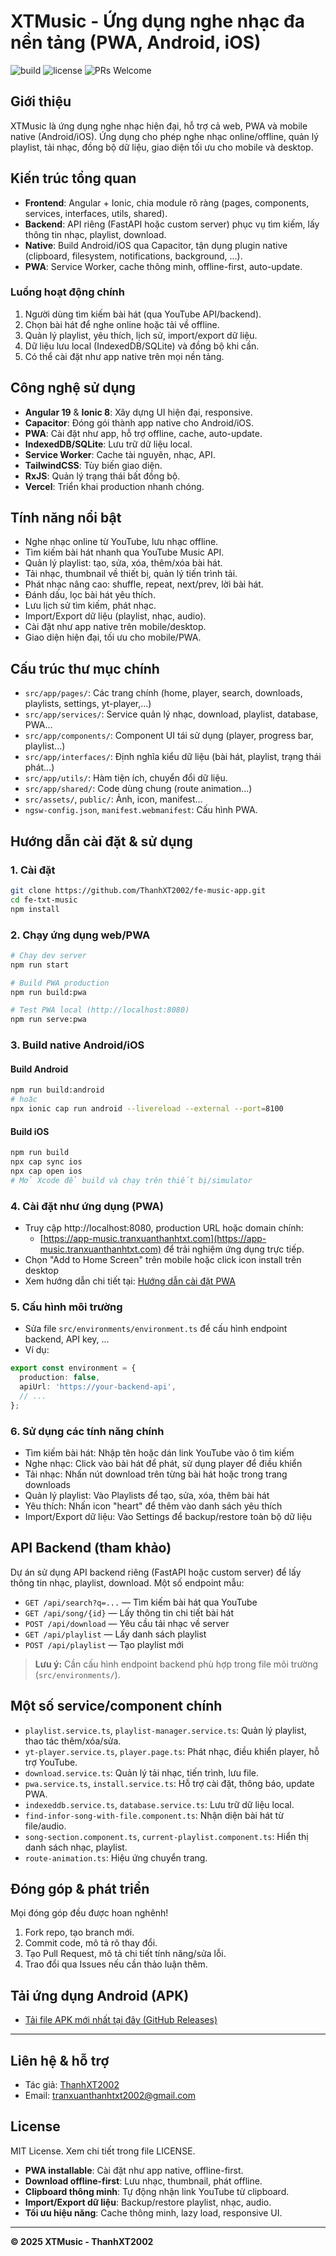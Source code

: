 

# XTMusic - Ứng dụng nghe nhạc đa nền tảng (PWA, Android, iOS)

![build](https://img.shields.io/badge/build-passing-brightgreen)
![license](https://img.shields.io/badge/license-MIT-blue)
![PRs Welcome](https://img.shields.io/badge/PRs-welcome-brightgreen)



## Giới thiệu


XTMusic là ứng dụng nghe nhạc hiện đại, hỗ trợ cả web, PWA và mobile native (Android/iOS). Ứng dụng cho phép nghe nhạc online/offline, quản lý playlist, tải nhạc, đồng bộ dữ liệu, giao diện tối ưu cho mobile và desktop.

## Kiến trúc tổng quan

- **Frontend**: Angular + Ionic, chia module rõ ràng (pages, components, services, interfaces, utils, shared).
- **Backend**: API riêng (FastAPI hoặc custom server) phục vụ tìm kiếm, lấy thông tin nhạc, playlist, download.
- **Native**: Build Android/iOS qua Capacitor, tận dụng plugin native (clipboard, filesystem, notifications, background, ...).
- **PWA**: Service Worker, cache thông minh, offline-first, auto-update.

### Luồng hoạt động chính

1. Người dùng tìm kiếm bài hát (qua YouTube API/backend).
2. Chọn bài hát để nghe online hoặc tải về offline.
3. Quản lý playlist, yêu thích, lịch sử, import/export dữ liệu.
4. Dữ liệu lưu local (IndexedDB/SQLite) và đồng bộ khi cần.
5. Có thể cài đặt như app native trên mọi nền tảng.


## Công nghệ sử dụng

- **Angular 19** & **Ionic 8**: Xây dựng UI hiện đại, responsive.
- **Capacitor**: Đóng gói thành app native cho Android/iOS.
- **PWA**: Cài đặt như app, hỗ trợ offline, cache, auto-update.
- **IndexedDB/SQLite**: Lưu trữ dữ liệu local.
- **Service Worker**: Cache tài nguyên, nhạc, API.
- **TailwindCSS**: Tùy biến giao diện.
- **RxJS**: Quản lý trạng thái bất đồng bộ.
- **Vercel**: Triển khai production nhanh chóng.


## Tính năng nổi bật

- Nghe nhạc online từ YouTube, lưu nhạc offline.
- Tìm kiếm bài hát nhanh qua YouTube Music API.
- Quản lý playlist: tạo, sửa, xóa, thêm/xóa bài hát.
- Tải nhạc, thumbnail về thiết bị, quản lý tiến trình tải.
- Phát nhạc nâng cao: shuffle, repeat, next/prev, lời bài hát.
- Đánh dấu, lọc bài hát yêu thích.
- Lưu lịch sử tìm kiếm, phát nhạc.
- Import/Export dữ liệu (playlist, nhạc, audio).
- Cài đặt như app native trên mobile/desktop.
- Giao diện hiện đại, tối ưu cho mobile/PWA.


## Cấu trúc thư mục chính

- `src/app/pages/`: Các trang chính (home, player, search, downloads, playlists, settings, yt-player,...)
- `src/app/services/`: Service quản lý nhạc, download, playlist, database, PWA...
- `src/app/components/`: Component UI tái sử dụng (player, progress bar, playlist...)
- `src/app/interfaces/`: Định nghĩa kiểu dữ liệu (bài hát, playlist, trạng thái phát...)
- `src/app/utils/`: Hàm tiện ích, chuyển đổi dữ liệu.
- `src/app/shared/`: Code dùng chung (route animation...)
- `src/assets/`, `public/`: Ảnh, icon, manifest...
- `ngsw-config.json`, `manifest.webmanifest`: Cấu hình PWA.


## Hướng dẫn cài đặt & sử dụng


### 1. Cài đặt

```bash
git clone https://github.com/ThanhXT2002/fe-music-app.git
cd fe-txt-music
npm install
```


### 2. Chạy ứng dụng web/PWA

```bash
# Chạy dev server
npm run start

# Build PWA production
npm run build:pwa

# Test PWA local (http://localhost:8080)
npm run serve:pwa
```


### 3. Build native Android/iOS

#### Build Android
```bash
npm run build:android
# hoặc
npx ionic cap run android --livereload --external --port=8100
```

#### Build iOS
```bash
npm run build
npx cap sync ios
npx cap open ios
# Mở Xcode để build và chạy trên thiết bị/simulator
```



### 4. Cài đặt như ứng dụng (PWA)

- Truy cập http://localhost:8080, production URL hoặc domain chính:
  - [https://app-music.tranxuanthanhtxt.com](https://app-music.tranxuanthanhtxt.com) để trải nghiệm ứng dụng trực tiếp.
- Chọn "Add to Home Screen" trên mobile hoặc click icon install trên desktop
- Xem hướng dẫn chi tiết tại: [Hướng dẫn cài đặt PWA](https://app-music.tranxuanthanhtxt.com/pwa-guide)


### 5. Cấu hình môi trường

- Sửa file `src/environments/environment.ts` để cấu hình endpoint backend, API key, ...
- Ví dụ:
```ts
export const environment = {
  production: false,
  apiUrl: 'https://your-backend-api',
  // ...
};
```

### 6. Sử dụng các tính năng chính

- Tìm kiếm bài hát: Nhập tên hoặc dán link YouTube vào ô tìm kiếm
- Nghe nhạc: Click vào bài hát để phát, sử dụng player để điều khiển
- Tải nhạc: Nhấn nút download trên từng bài hát hoặc trong trang downloads
- Quản lý playlist: Vào Playlists để tạo, sửa, xóa, thêm bài hát
- Yêu thích: Nhấn icon "heart" để thêm vào danh sách yêu thích
- Import/Export dữ liệu: Vào Settings để backup/restore toàn bộ dữ liệu


## API Backend (tham khảo)

Dự án sử dụng API backend riêng (FastAPI hoặc custom server) để lấy thông tin nhạc, playlist, download. Một số endpoint mẫu:

- `GET /api/search?q=...` — Tìm kiếm bài hát qua YouTube
- `GET /api/song/{id}` — Lấy thông tin chi tiết bài hát
- `POST /api/download` — Yêu cầu tải nhạc về server
- `GET /api/playlist` — Lấy danh sách playlist
- `POST /api/playlist` — Tạo playlist mới

> **Lưu ý:** Cần cấu hình endpoint backend phù hợp trong file môi trường (`src/environments/`).


## Một số service/component chính

- `playlist.service.ts`, `playlist-manager.service.ts`: Quản lý playlist, thao tác thêm/xóa/sửa.
- `yt-player.service.ts`, `player.page.ts`: Phát nhạc, điều khiển player, hỗ trợ YouTube.
- `download.service.ts`: Quản lý tải nhạc, tiến trình, lưu file.
- `pwa.service.ts`, `install.service.ts`: Hỗ trợ cài đặt, thông báo, update PWA.
- `indexeddb.service.ts`, `database.service.ts`: Lưu trữ dữ liệu local.
- `find-infor-song-with-file.component.ts`: Nhận diện bài hát từ file/audio.
- `song-section.component.ts`, `current-playlist.component.ts`: Hiển thị danh sách nhạc, playlist.
- `route-animation.ts`: Hiệu ứng chuyển trang.

## Đóng góp & phát triển

Mọi đóng góp đều được hoan nghênh!

1. Fork repo, tạo branch mới.
2. Commit code, mô tả rõ thay đổi.
3. Tạo Pull Request, mô tả chi tiết tính năng/sửa lỗi.
4. Trao đổi qua Issues nếu cần thảo luận thêm.


## Tải ứng dụng Android (APK)

- [Tải file APK mới nhất tại đây (GitHub Releases)](https://github.com/ThanhXT2002/fe-music-app/releases/tag/version)

---

## Liên hệ & hỗ trợ

- Tác giả: [ThanhXT2002](https://github.com/ThanhXT2002)
- Email: tranxuanthanhtxt2002@gmail.com

## License

MIT License. Xem chi tiết trong file LICENSE.

- **PWA installable**: Cài đặt như app native, offline-first.
- **Download offline-first**: Lưu nhạc, thumbnail, phát offline.
- **Clipboard thông minh**: Tự động nhận link YouTube từ clipboard.
- **Import/Export dữ liệu**: Backup/restore playlist, nhạc, audio.
- **Tối ưu hiệu năng**: Cache thông minh, lazy load, responsive UI.

---
**© 2025 XTMusic - ThanhXT2002**
